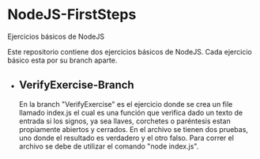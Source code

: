 # NodeJS-FirstSteps

Ejercicios básicos de NodeJS

Este repositorio contiene dos ejercicios básicos de NodeJS.
Cada ejercicio básico esta por su branch aparte.

- ## VerifyExercise-Branch

  En la branch "VerifyExercise" es el ejercicio donde se crea un file llamado index.js el cual es una función que verifica dado un texto de entrada si los signos, ya sea llaves, corchetes o paréntesis estan propiamente abiertos y cerrados. En el archivo se tienen dos pruebas, uno donde el resultado es verdadero y el otro falso. Para correr el archivo se debe de utilizar el comando "node index.js".

